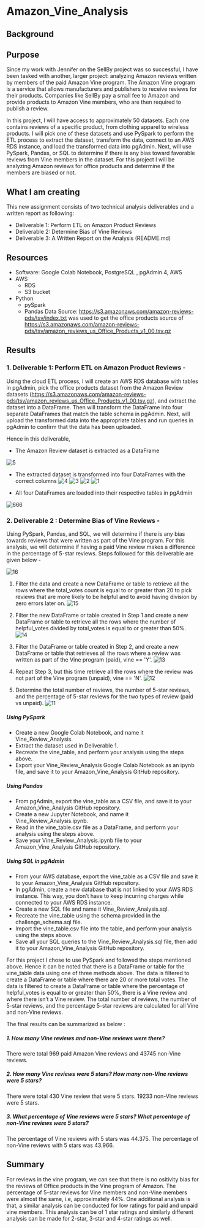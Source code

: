 # Amazon_Vine_Analysis

## Background

## Purpose
Since my work with Jennifer on the SellBy project was so successful, I have been tasked with another, larger project: analyzing Amazon reviews written by members of the paid Amazon Vine program. The Amazon Vine program is a service that allows manufacturers and publishers to receive reviews for their products. Companies like SellBy pay a small fee to Amazon and provide products to Amazon Vine members, who are then required to publish a review.

In this project, I will have access to approximately 50 datasets. Each one contains reviews of a specific product, from clothing apparel to wireless products. I will pick one of these datasets and use PySpark to perform the ETL process to extract the dataset, transform the data, connect to an AWS RDS instance, and load the transformed data into pgAdmin. Next, will use PySpark, Pandas, or SQL to determine if there is any bias toward favorable reviews from Vine members in the dataset. For this project I will be analyzing Amazon reviews for office products and determine if the members are biased or not.


## What I am creating 
This new assignment consists of two technical analysis deliverables and a written report as following:

- Deliverable 1: Perform ETL on Amazon Product Reviews
- Deliverable 2: Determine Bias of Vine Reviews
- Deliverable 3: A Written Report on the Analysis (README.md)


## Resources
- Software: Google Colab Notebook, PostgreSQL , pgAdmin 4, AWS
- AWS
    - RDS
    - S3 bucket
- Python
    - pySpark
    - Pandas
Data Source: https://s3.amazonaws.com/amazon-reviews-pds/tsv/index.txt was used to get the office products source of https://s3.amazonaws.com/amazon-reviews-pds/tsv/amazon_reviews_us_Office_Products_v1_00.tsv.gz


## Results 

### 1. Deliverable 1: Perform ETL on Amazon Product Reviews - 
Using the cloud ETL process, I will create an AWS RDS database with tables in pgAdmin, pick the office products dataset from the Amazon Review datasets (https://s3.amazonaws.com/amazon-reviews-pds/tsv/amazon_reviews_us_Office_Products_v1_00.tsv.gz), and extract the dataset into a DataFrame. Then will transform the DataFrame into four separate DataFrames that match the table schema in pgAdmin. Next, will upload the transformed data into the appropriate tables and run queries in pgAdmin to confirm that the data has been uploaded.

Hence in this deliverable, 
- The Amazon  Review dataset is extracted as a DataFrame 

![5](https://user-images.githubusercontent.com/23488019/154587836-98c60a43-cf12-434f-94b0-c3e8d50c586a.PNG)

- The extracted dataset is transformed into four DataFrames with the correct columns 
![4](https://user-images.githubusercontent.com/23488019/154587855-e0667986-37ff-4cde-a645-0f27993e9cff.PNG)
![3](https://user-images.githubusercontent.com/23488019/154587866-b0dc4b6d-387c-472b-a763-67526a355c14.PNG)
![2](https://user-images.githubusercontent.com/23488019/154587872-5f4c5a0f-613a-4081-a238-d235b95afd38.PNG)
![1](https://user-images.githubusercontent.com/23488019/154587879-132b51de-7fb3-4668-bfb6-5b562dd4af9e.PNG)


- All four DataFrames are loaded into their respective tables in pgAdmin 

![666](https://user-images.githubusercontent.com/23488019/154588196-82525c1e-8372-467a-8c8b-3dccbf477d6e.PNG)


### 2. Deliverable 2 : Determine Bias of Vine Reviews - 

Using PySpark, Pandas, and SQL, we will determine if there is any bias towards reviews that were written as part of the Vine program. For this analysis, we will determine if having a paid Vine review makes a difference in the percentage of 5-star reviews. Steps followed for this deliverable are given below - 

![16](https://user-images.githubusercontent.com/23488019/154587085-6f090f79-8a2c-45a5-adae-324970a70f34.PNG)

1. Filter the data and create a new DataFrame or table to retrieve all the rows where the total_votes count is equal to or greater than 20 to pick reviews that are more likely to be helpful and to avoid having division by zero errors later on.
![15](https://user-images.githubusercontent.com/23488019/154587124-a109d88f-b029-4cf1-9494-a47cc576d459.PNG)

2. Filter the new DataFrame or table created in Step 1 and create a new DataFrame or table to retrieve all the rows where the number of helpful_votes divided by total_votes is equal to or greater than 50%.
![14](https://user-images.githubusercontent.com/23488019/154587157-86adf9e1-ea9d-4529-a638-431a947f4371.PNG)

3. Filter the DataFrame or table created in Step 2, and create a new DataFrame or table that retrieves all the rows where a review was written as part of the Vine program (paid), vine == 'Y'.
![13](https://user-images.githubusercontent.com/23488019/154587196-d10bdcec-ccae-4979-9c59-b218be9f6043.PNG)

4. Repeat Step 3, but this time retrieve all the rows where the review was not part of the Vine program (unpaid), vine == 'N'.
![12](https://user-images.githubusercontent.com/23488019/154587212-1eb41eb5-abe7-4a02-b3ed-c64c16667383.PNG)

5. Determine the total number of reviews, the number of 5-star reviews, and the percentage of 5-star reviews for the two types of review (paid vs unpaid).
![11](https://user-images.githubusercontent.com/23488019/154587222-422057dc-2c7a-4b4e-890c-8fd07068dbc8.PNG)

##### Using PySpark
- Create a new Google Colab Notebook, and name it Vine_Review_Analysis.
- Extract the dataset used in Deliverable 1.
- Recreate the vine_table, and perform your analysis using the steps above.
- Export your Vine_Review_Analysis Google Colab Notebook as an ipynb file, and save it to your Amazon_Vine_Analysis GitHub repository.


##### Using Pandas
- From pgAdmin, export the vine_table as a CSV file, and save it to your Amazon_Vine_Analysis GitHub repository.
- Create a new Jupyter Notebook, and name it Vine_Review_Analysis.ipynb.
- Read in the vine_table.csv file as a DataFrame, and perform your analysis using the steps above.
- Save your Vine_Review_Analysis.ipynb file to your Amazon_Vine_Analysis GitHub repository.

##### Using SQL in pgAdmin
- From your AWS database, export the vine_table as a CSV file and save it to your Amazon_Vine_Analysis GitHub repository.
- In pgAdmin, create a new database that is not linked to your AWS RDS instance. This way, you don’t have to keep incurring charges while connected to your AWS RDS instance.
- Create a new SQL file and name it Vine_Review_Analysis.sql.
- Recreate the vine_table using the schema provided in the challenge_schema.sql file.
- Import the vine_table.csv file into the table, and perform your analysis using the steps above.
- Save all your SQL queries to the Vine_Review_Analysis.sql file, then add it to your Amazon_Vine_Analysis GitHub repository.

For this project I chose to use PySpark and followed the steps mentioned above. Hence it can be noted that there is a DataFrame or table for the vine_table data using one of three methods above. The data is filtered to create a DataFrame or table where there are 20 or more total votes. 
The data is filtered to create a DataFrame or table where the percentage of helpful_votes is equal to or greater than 50%, there is a Vine review and where there isn’t a Vine review. The total number of reviews, the number of 5-star reviews, and the percentage 5-star reviews are calculated for all Vine and non-Vine reviews. 

The final results can be summarized as below :

##### 1. How many Vine reviews and non-Vine reviews were there?
There were total 969 paid Amazon Vine reviews and 43745 non-Vine reviews.
##### 2. How many Vine reviews were 5 stars? How many non-Vine reviews were 5 stars?
There were total 430 Vine review that were 5 stars. 19233 non-Vine reviews were 5 stars.
##### 3. What percentage of Vine reviews were 5 stars? What percentage of non-Vine reviews were 5 stars?
The percentage of Vine reviews with 5 stars was 44.375. The percentage of non-Vine reviews with 5 stars was 43.966.


## Summary

For reviews in the vine program, we can see that there is no ositivity bias for the reviews of Office products in the Vine program of Amazon. The percentage of 5-star reviews for Vine members and non-Vine members were almost the same, i.e, approximately 44%.
One additional analysis is that, a similar analysis can be conducted for low ratings for paid and unpaid vine members. This analysis can be of 1 star ratings  and similarly different analysis can be made for 2-star, 3-star and 4-star ratings as well.
